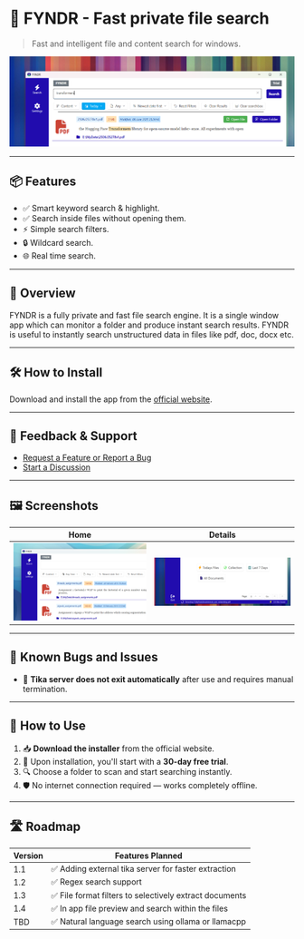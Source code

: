 # 🚀 FYNDR - Fast private file search

> Fast and intelligent file and content search for windows.

![Demo Screenshot](./assets/keyword_search.png)

---

## 📦 Features

- ✅ Smart keyword search & highlight.
- ✅ Search inside files without opening them.
- ⚡ Simple search filters.
- 🔒 Wildcard search.
- 🌐 Real time search.

---

## 🧠 Overview

FYNDR is a fully private and fast file search engine. It is a single window app which can monitor a folder and produce instant search results. FYNDR is useful to instantly search unstructured data in files like pdf, doc, docx etc.

---

## 🛠️ How to Install

Download and install the app from the [official website](https://abc.com).

---

## 💬 Feedback & Support

- [Request a Feature or Report a Bug](https://github.com/p-stackforge/FYNDR-support/issues/new/choose)
- [Start a Discussion](https://github.com/p-stackforge/FYNDR-support/discussions)

---

## 🖼️ Screenshots

| Home | Details |
|------|---------|
| ![Filters](./assets/filters.png) | ![Content extraction](./assets/extraction.png) |

---

## 🐞 Known Bugs and Issues

- 🔧 **Tika server does not exit automatically** after use and requires manual termination.

---

## 🚀 How to Use

1. 📥 **Download the installer** from the official website.
2. 🧪 Upon installation, you'll start with a **30-day free trial**.
3. 🔍 Choose a folder to scan and start searching instantly.
4. 🛡️ No internet connection required — works completely offline.

---

## 🛣️ Roadmap

| Version | Features Planned |
|---------|------------------|
| 1.1     | ✅ Adding external tika server for faster extraction |
| 1.2     | ✅ Regex search support |
| 1.3     | ✅ File format filters to selectively extract documents |
| 1.4     | ✅ In app file preview and search within the files |
| TBD     | ✅ Natural language search using ollama or llamacpp |


